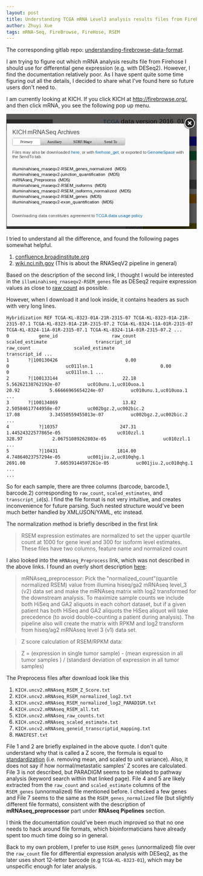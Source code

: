 ```yaml
---
layout: post
title: Understanding TCGA mRNA Level3 analysis results files from FireBrowse
author: Zhuyi Xue
tags: mRNA-Seq, FireBrowse, FireHose, RSEM
---
```


The corresponding gitlab repo:
[understanding-firebrowse-data-format](https://gitlab.com/zyxue/understanding-firebrowse-data-format/tree/master).

I am trying to figure out which mRNA analysis results file from Firehose I
should use for differential gene expression (e.g. with DESeq2). However, I find
the documentation relatively poor. As I have spent quite some time figuring out
all the details, I decided to share what I've found here so future users don't
need to.

I am currently looking at KICH. If you click KICH at http://firebrowse.org/, and
then click mRNA, you see the following pop up menu.

<img src="/assets/KICH-FireBrowse-mRNA-analysis-results-files.png" width="600"/>

I tried to understand all the difference, and found the following pages somewhat helpful.

1. [confluence.broadinstitute.org](https://confluence.broadinstitute.org/download/attachments/29790363/DESCRIPTION.txt?version=1&modificationDate=1363806109000)
2. [wiki.nci.nih.gov](https://wiki.nci.nih.gov/display/tcga/rnaseq+version+2) (This is about the RNASeqV2 pipeline in general)

Based on the description of the second link, I thought I would be interested in
the `illuminahiseq_rnaseqv2-RSEM_genes` file as DESeq2 require expression values
as close to [raw count][2] as possible.

However, when I download it and look inside, it contains headers as such with
very long lines.

```
Hybridization REF TCGA-KL-8323-01A-21R-2315-07 TCGA-KL-8323-01A-21R-2315-07.1 TCGA-KL-8323-01A-21R-2315-07.2 TCGA-KL-8324-11A-01R-2315-07 TCGA-KL-8324-11A-01R-2315-07.1 TCGA-KL-8324-11A-01R-2315-07.2 ...
0           gene_id                    raw_count                scaled_estimate                  transcript_id                    raw_count                scaled_estimate                  transcript_id ...
1       ?|100130426                         0.00                              0                     uc011lsn.1                         0.00                              0                     uc011lsn.1 ...
2       ?|100133144                        22.18           5.56262138762192e-07          uc010unu.1,uc010uoa.1                        20.92           5.66666965654224e-07          uc010unu.1,uc010uoa.1 ...
3       ?|100134869                        13.82           2.50584617744958e-07          uc002bgz.2,uc002bic.2                        17.08           3.34550559455013e-07          uc002bgz.2,uc002bic.2 ...
4           ?|10357                       247.31           1.44524322577865e-05                     uc010zzl.1                       328.97           2.06751089262803e-05                     uc010zzl.1 ...
5           ?|10431                      1814.00           4.74864023757294e-05          uc001jiu.2,uc010qhg.1                      2691.00           7.60539144597261e-05          uc001jiu.2,uc010qhg.1 ...
...
```

So for each sample, there are three columns (barcode, barcode.1, barcode.2)
corresponding to `raw_count`, `scaled_estimates`, and `transcript_id`(s). I find
the file format is not very intuitive, and creates inconvenience for future
parsing. Such nested structure would've been much better handled by
XML/JSON/YAML, etc instead.

The normalization method is briefly described in the first link

> RSEM expression estimates are normalized to set the upper quartile count at 1000 for gene level
and 300 for isoform level estimates.  These files have two columns, feature name and normalized
count

I also looked into the `mRNAseq_Preprocess` link, which was not described in the
above links. I found an overly short description
[here](https://confluence.broadinstitute.org/display/GDAC/Documentation):

> mRNAseq_preprocessor: Pick the "normalized_count"(quantile normalized RSEM)
> value from illumina hiseq/ga2 mRNAseq level_3 (v2) data set and make the
> mRNAseq matrix with log2 transformed for the downstream analysis. To maximize
> sample counts we include both HiSeq and GA2 aliquots in each cohort dataset,
> but if a given patient has both HiSeq and GA2 aliquots the HiSeq aliquot will
> take precedence (to avoid double-counting a patient during analysis). The
> pipeline also will create the matrix with RPKM and log2 transform from
> hiseq/ag2 mRNAseq level 3 (v1) data set.

> Z score calculation of RSEM/RPKM data:

> Z = (expression in single tumor sample) - (mean expression in all tumor
> samples ) / (standard deviation of expression in all tumor samples)

The Preprocess files after download look like this

 1. `KICH.uncv2.mRNAseq_RSEM_Z_Score.txt`
 2. `KICH.uncv2.mRNAseq_RSEM_normalized_log2.txt`
 3. `KICH.uncv2.mRNAseq_RSEM_normalized_log2_PARADIGM.txt`
 4. `KICH.uncv2.mRNAseq_RSEM_all.txt `
 5. `KICH.uncv2.mRNAseq_raw_counts.txt`
 6. `KICH.uncv2.mRNAseq_scaled_estimate.txt`
 7. `KICH.uncv2.mRNAseq_geneid_transcriptid_mapping.txt`
 8. `MANIFEST.txt`

File 1 and 2 are briefly explained in the above quote. I don't quite understand
why that is called a Z score, the formula is equal to [standardization][3] (i.e.
removing mean, and scaled to unit variance). Also, it does not say if how
normal/metastatic samples' Z scores are calculated. File 3 is not described, but
PARADIGM seems to be related to pathway analysis (keyword search within that
linked page). File 4 and 5 are likely extracted from the `raw_count` and
`scaled_estimate` columns of the `RSEM_genes` (unnormalized) file mentioned
before. I checked a few genes and File 7 seems to the same as the
`RSEM_genes_normalized` file (but slightly different file formats), consistent
with the description of **mRNAseq_preprocessor** part under **RNAseq Pipelines**
section.

I think the documentation could've been much improved so that no one needs to
hack around file formats, which bioinformaticians have already spent too much
time doing so in general.

Back to my own problem, I prefer to use `RSEM_genes` (unnormalized) file over
the `raw_count` file for differential expression analysis with DESeq2, as the
later uses short 12-letter barcode (e.g `TCGA-KL-8323-01`), which may be
unspecific enough for later analysis.

  [1]: https://ibb.co/iXrmoF
  [2]: https://bioconductor.org/packages/release/bioc/vignettes/DESeq2/inst/doc/DESeq2.html#why-un-normalized-counts
  [3]: https://en.wikipedia.org/wiki/Feature_scaling#Standardization
